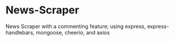 # News-Scraper
News Scraper with a commenting feature; using express, express-handlebars, mongoose, cheerio, and axios 
